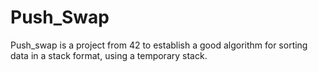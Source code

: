 # Push_Swap
Push_swap is a project from 42 to establish a good algorithm for sorting data in a stack format, using a temporary stack.
